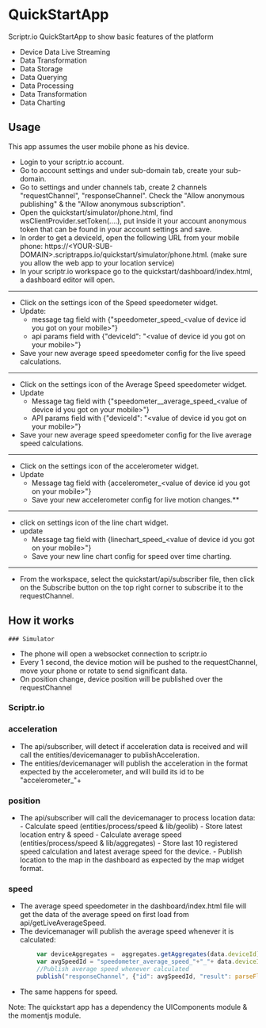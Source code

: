 # QuickStartApp

Scriptr.io QuickStartApp to show basic features of the platform
- Device Data Live Streaming
- Data Transformation
- Data Storage
- Data Querying
- Data Processing
- Data Transformation
- Data Charting

## Usage
This app assumes the user mobile phone as his device.
  - Login to your scriptr.io account.
  - Go to account settings and under sub-domain tab, create your sub-domain.
  - Go to settings and under channels tab, create 2 channels "requestChannel", "responseChannel". Check the "Allow anonymous publishing" & the "Allow anonymous subscription".
  - Open the quickstart/simulator/phone.html, find wsClientProvider.setToken(....), put inside it your account anonymous token that can be found in your account settings and save.
  - In order to get a deviceId, open the following URL from your mobile phone: https://&lt;YOUR-SUB-DOMAIN&gt;.scriptrapps.io/quickstart/simulator/phone.html. (make sure you allow the web app to your location service) 
  - In your scriptr.io workspace go to the quickstart/dashboard/index.html, a dashboard editor will open.
  

------------
- Click on the settings icon of the Speed speedometer widget.
- Update:
  - message tag field with {"speedometer_speed_&lt;value of device id you got on your mobile&gt;"}
  - api params field with {"deviceId": "&lt;value of device id you got on your mobile&gt;"}
- Save your new average speed speedometer config for the live speed calculations.

------------
- Click on the settings icon of the Average Speed speedometer widget.
- Update 
  -  Message tag field with {"speedometer__average_speed_&lt;value of device id you got on your mobile&gt;"}
  - API params field with {"deviceId": "&lt;value of device id you got on your mobile&gt;"}
- Save your new average speed speedometer config for the live average speed calculations.
  
------------
- Click on the settings icon of the accelerometer widget.
- Update
  - Message tag field with {accelerometer_&lt;value of device id you got on your mobile&gt;"}
  - Save your new accelerometer config for live motion changes.**

------------
- click on settings icon of the line chart widget.
- update
  - Message tag field with {linechart_speed_&lt;value of device id you got on your mobile&gt;"}
  - Save your new line chart config for speed over time charting.
------------
  - From the workspace, select the quickstart/api/subscriber file, then click on the Subscribe button on the top right corner to subscribe it to the requestChannel.

## How it works
    ### Simulator
   - The phone will open a websocket connection to scriptr.io 
   - Every 1 second, the device motion will be pushed to the requestChannel, move your phone or rotate to send significant data.
   - On position change, device position will be published over the requestChannel
### Scriptr.io
### acceleration
   - The api/subscriber, will detect if acceleration data is received and will call the entities/devicemanager to publishAcceleration.
   - The entities/devicemanager will publish the acceleration in the format expected by the accelerometer, and will build its id to be "accelerometer_"+<deviceId>
### position
   - The api/subscriber will call the devicemanager to process location data:
         - Calculate speed (entities/process/speed & lib/geolib)
         - Store latest location entry & speed
         - Calculate average speed (entities/process/speed & lib/aggregates)
         - Store last 10 registered speed calculation and latest average speed for the device.
         - Publish location to the map in the dashboard as expected by the map widget format.
### speed
- The average speed speedometer in the dashboard/index.html file will get the data of the average speed on first load from api/getLiveAverageSpeed.
- The devicemanager will publish the average speed whenever it is calculated:
```javascript
        var deviceAggregates =  aggregates.getAggregates(data.deviceId); 
        var avgSpeedId = "speedometer_average_speed_"+"_"+ data.deviceId
        //Publish average speed whenever calculated
        publish("responseChannel", {"id": avgSpeedId, "result": parseFloat(deviceAggregates.average) * 1000});
```
- The same happens for speed.

Note: The quickstart app has a dependency the UIComponents module & the momentjs module.

